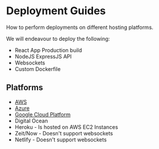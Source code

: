 # Deployment Guides

How to perform deployments on different hosting platforms.

We will endeavour to deploy the following:

* React App Production build
* NodeJS ExpressJS API
* Websockets
* Custom Dockerfile

## Platforms

* [AWS](./aws/README.md)
* [Azure](./azure/README.md)
* [Google Cloud Platform](./google-cloud-platform/README.md)
* Digital Ocean
* Heroku - Is hosted on AWS EC2 Instances
* Zeit/Now - Doesn't support websockets
* Netlify - Doesn't support websockets
